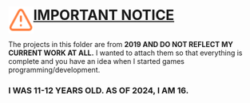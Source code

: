 <div style="display:flex;flex-direction:row;">
<img src="/assets/icons/triangle-alert.png" style="heigt:50px;width:50px;" alt=""/>
<h1 style="margin-top:0px; text-decoration: underline">IMPORTANT NOTICE</h1>
</div>

The projects in this folder are from **2019 AND DO NOT REFLECT MY CURRENT WORK AT ALL.** I wanted to attach them so that everything is complete and you have an idea when I started games programming/development.
### I WAS 11-12 YEARS OLD. AS OF 2024, I AM 16.